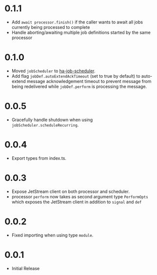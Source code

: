 # 0.1.1

* Add `await processor.finish()` if the caller wants to await all jobs currently being processed
  to complete
* Handle aborting/awaiting multiple job definitions started by the same processor

# 0.1.0

* Moved `jobScheduler` to [ha-job-scheduler](https://www.npmjs.com/package/ha-job-scheduler).
* Add flag `jobDef.autoExtendAckTimeout` (set to true by default) to auto-extend message acknowledgement timeout
  to prevent message from being redelivered while `jobDef.perform` is processing the message.

# 0.0.5

* Gracefully handle shutdown when using `jobScheduler.scheduleRecurring`.

# 0.0.4

* Export types from index.ts.

# 0.0.3

* Expose JetStream client on both processor and scheduler.
* processor `perform` now takes as second argument type `PerformOpts` which exposes the JetStream client in addition to `signal` and `def`

# 0.0.2

* Fixed importing when using type `module`.

# 0.0.1

* Initial Release
